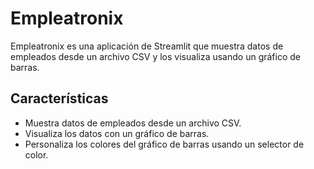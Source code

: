 # Empleatronix

Empleatronix es una aplicación de Streamlit que muestra datos de empleados desde un archivo CSV y los visualiza usando un gráfico de barras.

## Características

- Muestra datos de empleados desde un archivo CSV.
- Visualiza los datos con un gráfico de barras.
- Personaliza los colores del gráfico de barras usando un selector de color.